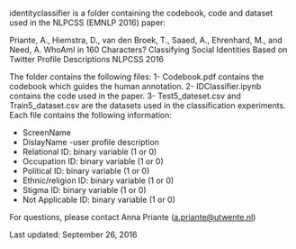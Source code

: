 identityclassifier is a folder containing the codebook, code and dataset used in the NLPCSS (EMNLP 2016) paper: 

Priante, A., Hiemstra, D., van den Broek, T., Saaed, A., Ehrenhard, M., and Need, A. 
WhoAmI in 160 Characters? Classifying Social Identities Based on Twitter Profile Descriptions
NLPCSS 2016

The folder contains the following files:
1- Codebook.pdf contains the codebook which guides the human annotation.
2- IDClassifier.ipynb contains the code used in the paper.
3- Test5_dateset.csv and Train5_dataset.csv are the datasets used in the classification experiments. Each file contains the following information:
- ScreenName
- DislayName
-user profile description
- Relational ID: binary variable (1 or 0)
- Occupation ID: binary variable (1 or 0)
- Political ID: binary variable (1 or 0)
- Ethnic/religion ID:  binary variable (1 or 0)
- Stigma ID:  binary variable (1 or 0)
- Not Applicable ID: binary variable (1 or 0)

For questions, please contact Anna Priante (a.priante@utwente.nl)

Last updated: September 26, 2016
